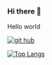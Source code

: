 ### Hi there 👋

Hello world

[![git hub](https://github-readme-stats.vercel.app/api?username=Zz-ZzzZ)]()

[![Top Langs](https://github-readme-stats.vercel.app/api/top-langs/?username=Zz-ZzzZ&layout=compact)](https://github.com/anuraghazra/github-readme-stats)
